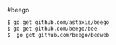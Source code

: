#beego
```bash
$ go get github.com/astaxie/beego
$ go get github.com/beego/bee
$  go get github.com/beego/beeweb

```